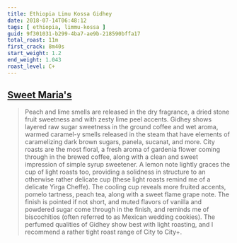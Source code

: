 ```yaml
---
title: Ethiopia Limu Kossa Gidhey
date: 2018-07-14T06:48:12
tags: [ ethiopia, limmu-kossa ]
guid: 9f301031-b299-4ba7-ae9b-218590bffa17
total_roast: 11m
first_crack: 8m40s
start_weight: 1.2
end_weight: 1.043
roast_level: C+
---
```


## [Sweet Maria's][sm]

[sm]: https://web.archive.org/web/20180609190422/https://www.sweetmarias.com/ethiopia-limu-kossa-gidhey.html

 > Peach and lime smells are released in the dry fragrance, a dried stone fruit
 > sweetness and with zesty lime peel accents. Gidhey shows layered raw sugar
 > sweetness in the ground coffee and wet aroma, warmed caramel-y smells
 > released in the steam that have elements of caramelizing dark brown sugars,
 > panela, sucanat, and more. City roasts are the most floral, a fresh aroma of
 > gardenia flower coming through in the brewed coffee, along with a clean and
 > sweet impression of simple syrup sweetener. A lemon note lightly graces the
 > cup of light roasts too, providing a solidness in structure to an otherwise
 > rather delicate cup (these light roasts remind me of a delicate Yirga
 > Cheffe). The cooling cup reveals more fruited accents, pomelo tartness, peach
 > tea, along with a sweet flame grape note. The finish is pointed if not short,
 > and muted flavors of vanilla and powdered sugar come through in the finish,
 > and reminds me of biscochitios (often referred to as Mexican wedding
 > cookies). The perfumed qualities of Gidhey show best with light roasting, and
 > I recommend a rather tight roast range of City to City+.
